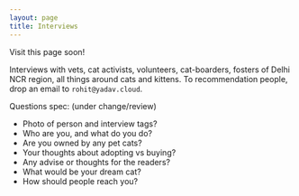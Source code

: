 ```yaml
---
layout: page
title: Interviews
---
```


Visit this page soon!

Interviews with vets, cat activists, volunteers, cat-boarders, fosters of Delhi
NCR region, all things around cats and kittens. To recommendation people, drop
an email to `rohit@yadav.cloud`.

Questions spec: (under change/review)
- Photo of person and interview tags?
- Who are you, and what do you do?
- Are you owned by any pet cats?
- Your thoughts about adopting vs buying?
- Any advise or thoughts for the readers?
- What would be your dream cat?
- How should people reach you?

